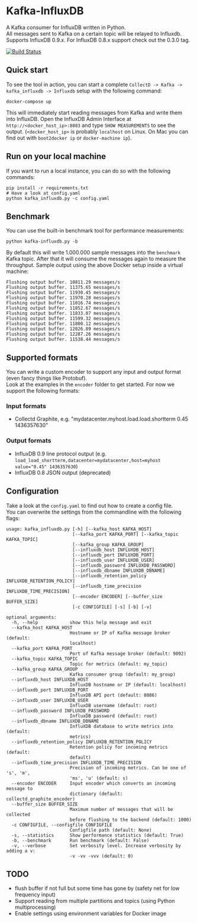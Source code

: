 Kafka-InfluxDB
==============

A Kafka consumer for InfluxDB written in Python.  
All messages sent to Kafka on a certain topic will be relayed to Influxdb.  
Supports InfluxDB 0.9.x. For InfluxDB 0.8.x support check out the 0.3.0 tag.

[![Build Status](https://travis-ci.org/mre/kafka-influxdb.svg?branch=master)](https://travis-ci.org/mre/kafka-influxdb)

## Quick start

To see the tool in action, you can start a complete `CollectD -> Kafka -> kafka_influxdb -> Influxdb` setup with the following command:

    docker-compose up

This will immediately start reading messages from Kafka and write them into InfluxDB.
Open the InfluxDB Admin Interface at `http://<docker_host_ip>:8083` and type `SHOW MEASUREMENTS` to see the output.
 (`<docker_host_ip>` is probably `localhost` on Linux. On Mac you can find out with `boot2docker ip` or `docker-machine ip`).

## Run on your local machine

If you want to run a local instance, you can do so with the following commands:

    pip install -r requirements.txt
    # Have a look at config.yaml
    python kafka_influxdb.py -c config.yaml

## Benchmark

You can use the built-in benchmark tool for performance measurements:

    python kafka-influxdb.py -b

By default this will write 1.000.000 sample messages into the `benchmark` Kafka topic.
After that it will consume the messages again to measure the throughput.
Sample output using the above Docker setup inside a virtual machine:

    Flushing output buffer. 10811.29 messages/s
    Flushing output buffer. 11375.65 messages/s
    Flushing output buffer. 11930.45 messages/s
    Flushing output buffer. 11970.28 messages/s
    Flushing output buffer. 11016.74 messages/s
    Flushing output buffer. 11852.67 messages/s
    Flushing output buffer. 11833.07 messages/s
    Flushing output buffer. 11599.32 messages/s
    Flushing output buffer. 11800.12 messages/s
    Flushing output buffer. 12026.89 messages/s
    Flushing output buffer. 12287.26 messages/s
    Flushing output buffer. 11538.44 messages/s


## Supported formats

You can write a custom encoder to support any input and output format (even fancy things like Protobuf).  
Look at the examples in the `encoder` folder to get started. For now we support the following formats:  

### Input formats

* Collectd Graphite, e.g. "mydatacenter.myhost.load.load.shortterm 0.45 1436357630"

### Output formats

* InfluxDB 0.9 line protocol output (e.g. `load_load_shortterm,datacenter=mydatacenter,host=myhost value="0.45" 1436357630`)
* InfluxDB 0.8 JSON output (deprecated)

## Configuration

Take a look at the `config.yaml` to find out how to create a config file.  
You can overwrite the settings from the commandline with the following flags:  

    usage: kafka_influxdb.py [-h] [--kafka_host KAFKA_HOST]
                             [--kafka_port KAFKA_PORT] [--kafka_topic KAFKA_TOPIC]
                             [--kafka_group KAFKA_GROUP]
                             [--influxdb_host INFLUXDB_HOST]
                             [--influxdb_port INFLUXDB_PORT]
                             [--influxdb_user INFLUXDB_USER]
                             [--influxdb_password INFLUXDB_PASSWORD]
                             [--influxdb_dbname INFLUXDB_DBNAME]
                             [--influxdb_retention_policy INFLUXDB_RETENTION_POLICY]
                             [--influxdb_time_precision INFLUXDB_TIME_PRECISION]
                             [--encoder ENCODER] [--buffer_size BUFFER_SIZE]
                             [-c CONFIGFILE] [-s] [-b] [-v]

    optional arguments:
      -h, --help            show this help message and exit
      --kafka_host KAFKA_HOST
                            Hostname or IP of Kafka message broker (default:
                            localhost)
      --kafka_port KAFKA_PORT
                            Port of Kafka message broker (default: 9092)
      --kafka_topic KAFKA_TOPIC
                            Topic for metrics (default: my_topic)
      --kafka_group KAFKA_GROUP
                            Kafka consumer group (default: my_group)
      --influxdb_host INFLUXDB_HOST
                            InfluxDB hostname or IP (default: localhost)
      --influxdb_port INFLUXDB_PORT
                            InfluxDB API port (default: 8086)
      --influxdb_user INFLUXDB_USER
                            InfluxDB username (default: root)
      --influxdb_password INFLUXDB_PASSWORD
                            InfluxDB password (default: root)
      --influxdb_dbname INFLUXDB_DBNAME
                            InfluXDB database to write metrics into (default:
                            metrics)
      --influxdb_retention_policy INFLUXDB_RETENTION_POLICY
                            Retention policy for incoming metrics (default:
                            default)
      --influxdb_time_precision INFLUXDB_TIME_PRECISION
                            Precision of incoming metrics. Can be one of 's', 'm',
                            'ms', 'u' (default: s)
      --encoder ENCODER     Input encoder which converts an incoming message to
                            dictionary (default: collectd_graphite_encoder)
      --buffer_size BUFFER_SIZE
                            Maximum number of messages that will be collected
                            before flushing to the backend (default: 1000)
      -c CONFIGFILE, --configfile CONFIGFILE
                            Configfile path (default: None)
      -s, --statistics      Show performance statistics (default: True)
      -b, --benchmark       Run benchmark (default: False)
      -v, --verbose         Set verbosity level. Increase verbosity by adding a v:
                            -v -vv -vvv (default: 0)

## TODO

* flush buffer if not full but some time has gone by (safety net for low frequency input)
* Support reading from multiple partitions and topics (using Python multiprocessing)
* Enable settings using environment variables for Docker image
